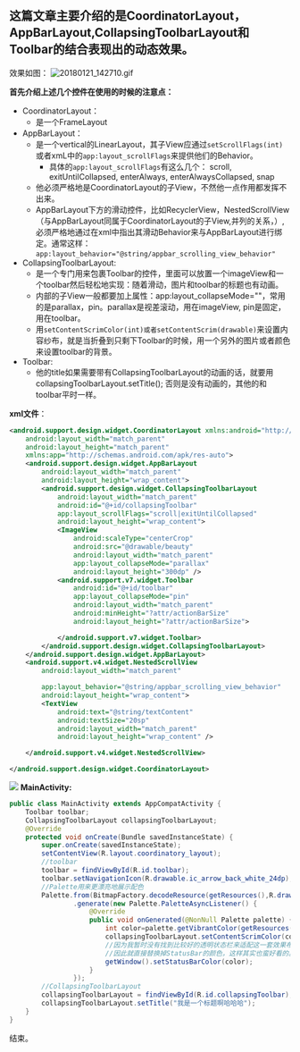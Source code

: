 
## 这篇文章主要介绍的是CoordinatorLayout，AppBarLayout,CollapsingToolbarLayout和Toolbar的结合表现出的动态效果。
效果如图：
![20180121_142710.gif](http://upload-images.jianshu.io/upload_images/7177220-496a26d291106cde.gif?imageMogr2/auto-orient/strip%7CimageView2/2/w/1240)

**首先介绍上述几个控件在使用的时候的注意点：**
  * CoordinatorLayout：
	  * 是一个FrameLayout
  * AppBarLayout：
	  * 是一个vertical的LinearLayout，其子View应通过`setScrollFlags(int)`或者xmL中的`app:layout_scrollFlags`来提供他们的Behavior。
		  * 具体的`app:layout_scrollFlags`有这么几个： scroll, exitUntilCollapsed, enterAlways, enterAlwaysCollapsed, snap
	  * 他必须严格地是CoordinatorLayout的子View，不然他一点作用都发挥不出来。
	  * AppBarLayout下方的滑动控件，比如RecyclerView，NestedScrollView（与AppBarLayout同属于CoordinatorLayout的子View,并列的关系，）,必须严格地通过在xml中指出其滑动Behavior来与AppBarLayout进行绑定。通常这样：`app:layout_behavior="@string/appbar_scrolling_view_behavior"`
  * CollapsingToolbarLayout:
	  * 是一个专门用来包裹Toolbar的控件，里面可以放置一个imageView和一个toolbar然后轻松地实现：随着滑动，图片和toolbar的标题也有动画。
	  * 内部的子View一般都要加上属性：app:layout_collapseMode=""，常用的是parallax，pin。parallax是视差滚动，用在imageView, pin是固定，用在toolbar。
	  * 用`setContentScrimColor(int)或者setContentScrim(drawable)`来设置内容纱布，就是当折叠到只剩下Toolbar的时候，用一个另外的图片或者颜色来设置toolbar的背景。
  * Toolbar:
	  * 他的title如果需要带有CollapsingToolbarLayout的动画的话，就要用collapsingToolbarLayout.setTitle(); 否则是没有动画的，其他的和toolbar平时一样。


**xml文件**：
``` xml
<android.support.design.widget.CoordinatorLayout xmlns:android="http://schemas.android.com/apk/res/android"
    android:layout_width="match_parent"
    android:layout_height="match_parent"
    xmlns:app="http://schemas.android.com/apk/res-auto">
    <android.support.design.widget.AppBarLayout
        android:layout_width="match_parent"
        android:layout_height="wrap_content">
        <android.support.design.widget.CollapsingToolbarLayout
            android:layout_width="match_parent"
            android:id="@+id/collapsingToolbar"
            app:layout_scrollFlags="scroll|exitUntilCollapsed"
            android:layout_height="wrap_content">
            <ImageView
                android:scaleType="centerCrop"
                android:src="@drawable/beauty"
                android:layout_width="match_parent"
                app:layout_collapseMode="parallax"
                android:layout_height="300dp" />
            <android.support.v7.widget.Toolbar
                android:id="@+id/toolbar"
                app:layout_collapseMode="pin"
                android:layout_width="match_parent"
                android:minHeight="?attr/actionBarSize"
                android:layout_height="?attr/actionBarSize">

            </android.support.v7.widget.Toolbar>
        </android.support.design.widget.CollapsingToolbarLayout>
    </android.support.design.widget.AppBarLayout>
    <android.support.v4.widget.NestedScrollView
        android:layout_width="match_parent"

        app:layout_behavior="@string/appbar_scrolling_view_behavior"
        android:layout_height="wrap_content">
        <TextView
            android:text="@string/textContent"
            android:textSize="20sp"
            android:layout_width="match_parent"
            android:layout_height="wrap_content" />

    </android.support.v4.widget.NestedScrollView>

</android.support.design.widget.CoordinatorLayout>
```
![](http://upload-images.jianshu.io/upload_images/7177220-e977b2e8b433d90f.png?imageMogr2/auto-orient/strip%7CimageView2/2/w/1240)
**MainActivity:**
``` java
public class MainActivity extends AppCompatActivity {
    Toolbar toolbar;
    CollapsingToolbarLayout collapsingToolbarLayout;
    @Override
    protected void onCreate(Bundle savedInstanceState) {
        super.onCreate(savedInstanceState);
        setContentView(R.layout.coordinatory_layout);
        //toolbar
        toolbar = findViewById(R.id.toolbar);
        toolbar.setNavigationIcon(R.drawable.ic_arrow_back_white_24dp);
        //Palette用来更漂亮地展示配色
        Palette.from(BitmapFactory.decodeResource(getResources(),R.drawable.beauty))
                .generate(new Palette.PaletteAsyncListener() {
                    @Override
                    public void onGenerated(@NonNull Palette palette) {
                        int color=palette.getVibrantColor(getResources().getColor(R.color.colorAccent));
                        collapsingToolbarLayout.setContentScrimColor(color);
						//因为我暂时没有找到比较好的透明状态栏来适配这一套效果布局。
						//因此就直接替换掉StatusBar的颜色，这样其实也蛮好看的。
                        getWindow().setStatusBarColor(color);
                    }
                });
        //CollapsingToolbarLayout
        collapsingToolbarLayout = findViewById(R.id.collapsingToolbar);
        collapsingToolbarLayout.setTitle("我是一个标题啊哈哈哈");
    }
}
```
结束。
  
  
